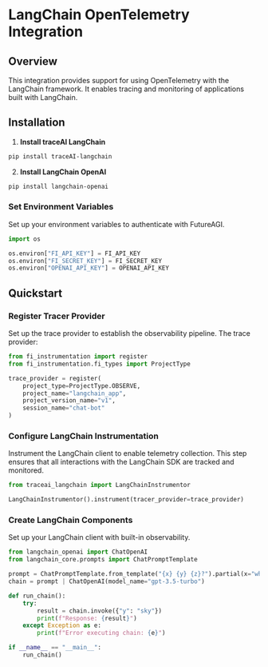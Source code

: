 # LangChain OpenTelemetry Integration

## Overview
This integration provides support for using OpenTelemetry with the LangChain framework. It enables tracing and monitoring of applications built with LangChain.

## Installation

1. **Install traceAI LangChain**

```bash
pip install traceAI-langchain
```

2. **Install LangChain OpenAI**

```bash
pip install langchain-openai
```


### Set Environment Variables
Set up your environment variables to authenticate with FutureAGI.

```python
import os

os.environ["FI_API_KEY"] = FI_API_KEY
os.environ["FI_SECRET_KEY"] = FI_SECRET_KEY
os.environ["OPENAI_API_KEY"] = OPENAI_API_KEY
```

## Quickstart

### Register Tracer Provider
Set up the trace provider to establish the observability pipeline. The trace provider:

```python
from fi_instrumentation import register
from fi_instrumentation.fi_types import ProjectType

trace_provider = register(
    project_type=ProjectType.OBSERVE,
    project_name="langchain_app",
    project_version_name="v1",  
    session_name="chat-bot"
)
```

### Configure LangChain Instrumentation
Instrument the LangChain client to enable telemetry collection. This step ensures that all interactions with the LangChain SDK are tracked and monitored.

```python
from traceai_langchain import LangChainInstrumentor

LangChainInstrumentor().instrument(tracer_provider=trace_provider)
```

### Create LangChain Components
Set up your LangChain client with built-in observability.

```python
from langchain_openai import ChatOpenAI
from langchain_core.prompts import ChatPromptTemplate

prompt = ChatPromptTemplate.from_template("{x} {y} {z}?").partial(x="why is", z="blue")
chain = prompt | ChatOpenAI(model_name="gpt-3.5-turbo")

def run_chain():
    try:
        result = chain.invoke({"y": "sky"})
        print(f"Response: {result}")
    except Exception as e:
        print(f"Error executing chain: {e}")

if __name__ == "__main__":
    run_chain()
```

